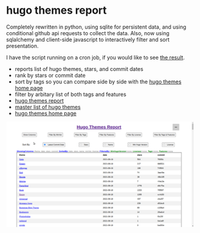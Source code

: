 # hugo themes report

Completely rewritten in python, using sqlite for persistent data, and using conditional github api requests to collect the data.
Also, now using sqlalchemy and client-side javascript to interactively filter and sort presentation.

I have the script running on a cron job, if you would like to see [the result](https://trentsonlinedocs.xyz/hugo-themes-report/hugo-themes-report.html).

* reports list of hugo themes, stars, and commit dates
* rank by stars or commit date
* sort by tags so you can compare side by side with the [hugo themes home page](https://themes.gohugo.io/)
* filter by arbitary list of both tags and features
* [hugo themes report](https://trentsonlinedocs.xyz/hugo-themes-report/hugo-themes-report.html)
* [master list of hugo themes](https://github.com/gohugoio/hugoThemesSiteBuilder/blob/main/themes.txt)
* [hugo themes home page](https://themes.gohugo.io/)

[![screenshot.png](https://github.com/TrentSPalmer/hugo_themes_report/blob/master/screenshot.png)](https://trentsonlinedocs.xyz/hugo-themes-report/hugo-themes-report.html)
